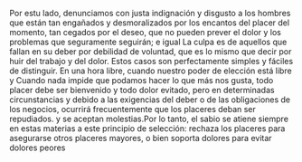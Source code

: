 Por estu lado, denunciamos con justa indignación y disgusto a los hombres que están tan engañados
y desmoralizados por los  encantos del placer del momento, tan cegados por el deseo, que no pueden prever el
dolor y los problemas que seguramente seguirán; e igual La culpa es de aquellos que fallan en su deber por
debilidad de voluntad, que es lo mismo que decir por huir del trabajo y del dolor. Estos casos son
perfectamente simples y fáciles de distinguir. En una hora libre, cuando nuestro poder de elección está libre
y Cuando nada impide que podamos hacer lo que más nos gusta, todo placer debe ser bienvenido y todo dolor
evitado, pero en determinadas circunstancias y debido a las exigencias del deber o de las obligaciones de los
negocios, ocurrirá frecuentemente que los placeres deban ser repudiados. y se aceptan molestias.Por lo tanto,
el sabio se atiene siempre en estas materias a este principio de selección: rechaza los placeres para
asegurarse otros placeres mayores, o bien soporta dolores para evitar dolores peores              